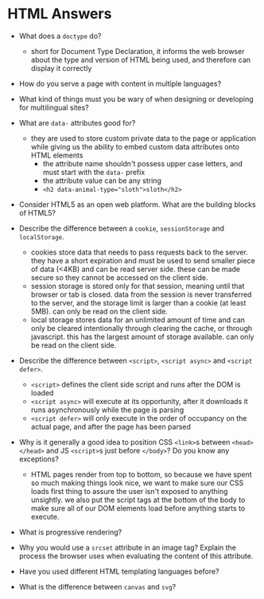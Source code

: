 # HTML Answers


* What does a `doctype` do?
    - short for Document Type Declaration, it informs the web browser about the type and version of HTML being used, and
    therefore can display it correctly
* How do you serve a page with content in multiple languages?
* What kind of things must you be wary of when designing or developing for multilingual sites?
* What are `data-` attributes good for?
    - they are used to store custom private data to the page or application while giving us the ability to 
    embed custom data attributes onto HTML elements
        - the attribute name shouldn't possess upper case letters, and must start with the `data-` prefix
        - the attribute value can be any string
        - `<h2 data-animal-type="sloth">sloth</h2>`
* Consider HTML5 as an open web platform. What are the building blocks of HTML5?
* Describe the difference between a `cookie`, `sessionStorage` and `localStorage`.
     - cookies store data that needs to pass requests back to the server. they have a short expiration and must be used to
        send smaller piece of data (<4KB) and can be read server side. these can be made secure so they cannot be accessed
        on the client side. 
     - session storage is stored only for that session, meaning until that browser or tab is closed. data from the session
        is never transferred to the server, and the storage limit is larger than a cookie (at least 5MB). can only be read on 
        the client side.
     - local storage stores data for an unlimited amount of time and can only be cleared intentionally through clearing the 
        cache, or through javascript. this has the largest amount of storage available. can only be read on the client side.

* Describe the difference between `<script>`, `<script async>` and `<script defer>`.
    - `<script>` defines the client side script and runs after the DOM is loaded
    - `<script async>` will execute at its opportunity, after it downloads it runs asynchronously while the page is parsing
    - `<script defer>` will only execute in the order of occupancy on the actual page, and after the page has been parsed
* Why is it generally a good idea to position CSS `<link>`s between `<head></head>` and JS `<script>`s just before `</body>`? 
Do you know any exceptions?
    - HTML pages render from top to bottom, so because we have spent so much making things look nice, we want to make sure 
    our CSS loads first thing to assure the user isn't exposed to anything unsightly. we also put the script tags at the 
    bottom of the body to make sure all of our DOM elements load before anything starts to execute.
* What is progressive rendering?
* Why you would use a `srcset` attribute in an image tag? Explain the process the browser uses when evaluating the 
content of this attribute.
* Have you used different HTML templating languages before?
* What is the difference between `canvas` and `svg`?
